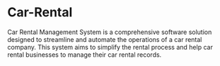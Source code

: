 # Car-Rental
Car Rental Management System is a comprehensive software solution designed to streamline and automate the operations of a car rental company. This system aims to simplify the rental process and help car rental businesses to manage their car rental records. 
